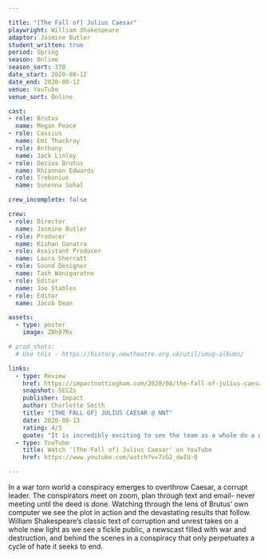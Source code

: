 ```yaml
---

title: "[The Fall of] Julius Caesar"
playwright: William Shakespeare
adaptor: Jasmine Butler
student_written: true
period: Spring
season: Online
season_sort: 370
date_start: 2020-08-12
date_end: 2020-08-12
venue: YouTube
venue_sort: Online 

cast:
- role: Brutus
  name: Megan Peace
- role: Cassius
  name: Emi Thackray
- role: Anthony
  name: Jack Linley
- role: Decius Brutus
  name: Rhiannon Edwards
- role: Trebonius
  name: Sunenna Sohal

crew_incomplete: false

crew:
- role: Director
  name: Jasmine Butler
- role: Producer
  name: Kishan Ganatra
- role: Assistant Producer
  name: Laura Sherratt
- role: Sound Designer 
  name: Tash Wanigaratne
- role: Editor 
  name: Joe Stables
- role: Editor
  name: Jacob Dean

assets:
  - type: poster
    image: ZBh97Rx

# prod_shots:
  # Use this - https://history.newtheatre.org.uk/util/smug-albums/

links:
  - type: Review
    href: https://impactnottingham.com/2020/08/the-fall-of-julius-caesar-nnt/
    snapshot: 5ECZs
    publisher: Impact
    author: Charlotte Smith
    title: "[THE FALL OF] JULIUS CAESAR @ NNT"
    date: 2020-08-13
    rating: 4/5
    quote: "It is incredibly exciting to see the team as a whole do a wonderful job in bringing Shakespeare to the screen in a new way for the quarantine season. I applaud the cast and crew of Julius Caesar, and the NNT as a whole, for creating such engaging theatre under these difficult circumstances."
  - type: YouTube 
    title: Watch '[The Fall of] Julius Caesar' on YouTube
    href: https://www.youtube.com/watch?v=7zG2_dwIU-Q

---
```


In a war torn world a conspiracy emerges to overthrow Caesar, a corrupt leader. The conspirators meet on zoom, plan through text and email- never meeting until the deed is done. Watching through the lens of Brutus’ own computer we see the plot in action and the devastating results that follow. William Shakespeare’s classic text of corruption and unrest takes on a whole new light as we see a fickle public, a newscast filled with war and destruction, and behind the scenes in a conspiracy that only perpetuates a cycle of hate it seeks to end.
